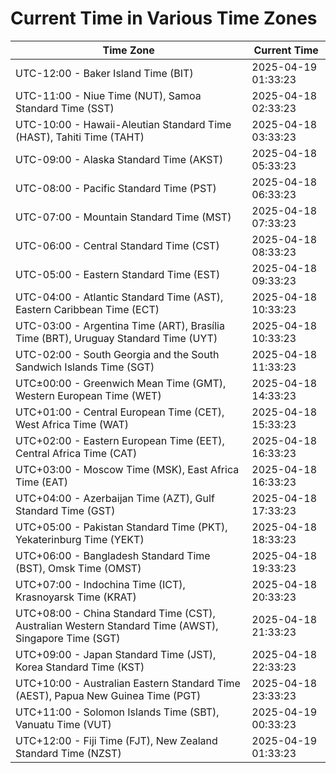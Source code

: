 # Current Time in Various Time Zones

| Time Zone | Current Time |
|-----------|--------------|
| UTC-12:00 - Baker Island Time (BIT) | 2025-04-19 01:33:23 |
| UTC-11:00 - Niue Time (NUT), Samoa Standard Time (SST) | 2025-04-18 02:33:23 |
| UTC-10:00 - Hawaii-Aleutian Standard Time (HAST), Tahiti Time (TAHT) | 2025-04-18 03:33:23 |
| UTC-09:00 - Alaska Standard Time (AKST) | 2025-04-18 05:33:23 |
| UTC-08:00 - Pacific Standard Time (PST) | 2025-04-18 06:33:23 |
| UTC-07:00 - Mountain Standard Time (MST) | 2025-04-18 07:33:23 |
| UTC-06:00 - Central Standard Time (CST) | 2025-04-18 08:33:23 |
| UTC-05:00 - Eastern Standard Time (EST) | 2025-04-18 09:33:23 |
| UTC-04:00 - Atlantic Standard Time (AST), Eastern Caribbean Time (ECT) | 2025-04-18 10:33:23 |
| UTC-03:00 - Argentina Time (ART), Brasília Time (BRT), Uruguay Standard Time (UYT) | 2025-04-18 10:33:23 |
| UTC-02:00 - South Georgia and the South Sandwich Islands Time (SGT) | 2025-04-18 11:33:23 |
| UTC±00:00 - Greenwich Mean Time (GMT), Western European Time (WET) | 2025-04-18 14:33:23 |
| UTC+01:00 - Central European Time (CET), West Africa Time (WAT) | 2025-04-18 15:33:23 |
| UTC+02:00 - Eastern European Time (EET), Central Africa Time (CAT) | 2025-04-18 16:33:23 |
| UTC+03:00 - Moscow Time (MSK), East Africa Time (EAT) | 2025-04-18 16:33:23 |
| UTC+04:00 - Azerbaijan Time (AZT), Gulf Standard Time (GST) | 2025-04-18 17:33:23 |
| UTC+05:00 - Pakistan Standard Time (PKT), Yekaterinburg Time (YEKT) | 2025-04-18 18:33:23 |
| UTC+06:00 - Bangladesh Standard Time (BST), Omsk Time (OMST) | 2025-04-18 19:33:23 |
| UTC+07:00 - Indochina Time (ICT), Krasnoyarsk Time (KRAT) | 2025-04-18 20:33:23 |
| UTC+08:00 - China Standard Time (CST), Australian Western Standard Time (AWST), Singapore Time (SGT) | 2025-04-18 21:33:23 |
| UTC+09:00 - Japan Standard Time (JST), Korea Standard Time (KST) | 2025-04-18 22:33:23 |
| UTC+10:00 - Australian Eastern Standard Time (AEST), Papua New Guinea Time (PGT) | 2025-04-18 23:33:23 |
| UTC+11:00 - Solomon Islands Time (SBT), Vanuatu Time (VUT) | 2025-04-19 00:33:23 |
| UTC+12:00 - Fiji Time (FJT), New Zealand Standard Time (NZST) | 2025-04-19 01:33:23 |
